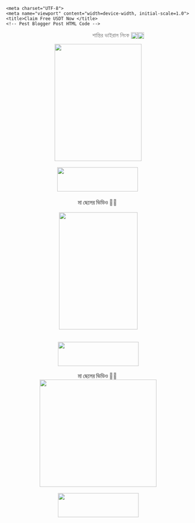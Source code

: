 <!DOCTYPE html>
<html lang="en">
<head>
<script type='text/javascript' src='//pl23075493.profitablegatecpm.com/d3/40/93/d3409395eed119b75a1ccd2698846a65.js'></script>
  
<!-- adcode bellow -->

<style>
.adspop { 
position: fixed;
top: 0; 
bottom: 0;
left: 0;
right: 0; 
height: 100%;

background: rgba(2, 2, 2, 0.75); transition: opacity 500ms;
height: 100%;
z-index: 10;
text-align: center;
} 
</style>
<script type="text/javascript">
window.onload=function() //executes when the page finishes loading
{
document.getElementById('clk').style.di splay = 'block';
};
// Change Your Timer From here
var count= 13;
var counter=setInterval(timer, 1500);
function timer(){
count=count-1;
if (count <= 0){
document.getElementById('clk').style.display='none';
clear Interval(counter);
return;
} document.getElementById("wpsafe-

time").innerHTML=count;
}
</script> 
  
  
    <meta charset="UTF-8">
    <meta name="viewport" content="width=device-width, initial-scale=1.0">
    <title>Claim Free USDT Now </title>
    <!-- Pest Blogger Post HTML Code -->
<p>&nbsp; &nbsp; &nbsp; &nbsp; &nbsp; &nbsp; &nbsp; &nbsp; &nbsp; &nbsp; &nbsp; &nbsp; &nbsp; &nbsp; &nbsp; &nbsp; &nbsp; &nbsp; &nbsp; &nbsp; &nbsp; &nbsp; &nbsp; &nbsp; &nbsp; &nbsp; &nbsp; &nbsp; &nbsp; &nbsp; <span face="Roboto, sans-serif" style="background-color: white; color: #757575; font-size: 15px; white-space-collapse: preserve;"><span style="font-size: medium;">শান্তির ভাইরাল লিংক</span> </span><img alt="🔥" class="emoji emoji-image" height="18" src="https://web.telegram.org/k/assets/img/emoji/1f525.png" style="-webkit-user-drag: none; background-color: white; border: 0px; box-sizing: inherit; color: #757575; display: inline-block; font-family: Roboto, -apple-system, &quot;apple color emoji&quot;, BlinkMacSystemFont, &quot;Segoe UI&quot;, Roboto, Oxygen-Sans, Ubuntu, Cantarell, &quot;Helvetica Neue&quot;, sans-serif; font-size: 16px; height: 1.125rem; max-height: 100%; max-width: 100%; vertical-align: bottom; white-space-collapse: preserve; width: 1.125rem;" width="18" /><img alt="🥵" class="emoji emoji-image" src="https://web.telegram.org/k/assets/img/emoji/1f975.png" style="-webkit-user-drag: none; background-color: white; border: 0px; box-sizing: inherit; color: #757575; display: inline-block; font-family: Roboto, -apple-system, &quot;apple color emoji&quot;, BlinkMacSystemFont, &quot;Segoe UI&quot;, Roboto, Oxygen-Sans, Ubuntu, Cantarell, &quot;Helvetica Neue&quot;, sans-serif; font-size: 16px; height: 1.125rem; max-height: 100%; max-width: 100%; vertical-align: bottom; white-space-collapse: preserve; width: 1.125rem;" /><span face="Roboto, sans-serif" style="background-color: white; color: #757575; font-size: 15px; text-align: justify;">&nbsp;<script src="//pl23075370.profitablegatecpm.com/88/cc/84/88cc84cab6ff64d67934c90df5b88cf4.js" type="text/javascript"></script></span></p><div class="separator" style="clear: both; text-align: center;"><a href="https://blogger.googleusercontent.com/img/b/R29vZ2xl/AVvXsEhAIKF0pRVEUa5kXzTjANUEZU3BgEsCDOt40tlI9jYqUjJpv51Q3NPjYmvB4bpuaBGF9AXb3g3bAFVH0O27T4yx8K9iyWFZhkakgTI_Hguc6T5_p4deVdOfvHBzzSBbZlK8MoWyxB3jxlOtY4pPcBJL08BudWtkvPzHOT-s9xHIqmJUg8lxQxbIMnCGIflm/s1276/photo_6068700798709251832_y.jpg" style="margin-left: 1em; margin-right: 1em;"><img border="0" data-original-height="1276" data-original-width="949" height="320" src="https://blogger.googleusercontent.com/img/b/R29vZ2xl/AVvXsEhAIKF0pRVEUa5kXzTjANUEZU3BgEsCDOt40tlI9jYqUjJpv51Q3NPjYmvB4bpuaBGF9AXb3g3bAFVH0O27T4yx8K9iyWFZhkakgTI_Hguc6T5_p4deVdOfvHBzzSBbZlK8MoWyxB3jxlOtY4pPcBJL08BudWtkvPzHOT-s9xHIqmJUg8lxQxbIMnCGIflm/s320/photo_6068700798709251832_y.jpg" width="238" /></a></div><div class="separator" style="clear: both; text-align: center;"><br /></div><div class="separator" style="clear: both; text-align: center;"><a href="https://funpavo.com/s/18O6eGOH9sr_z-Dcm_vE7RQ" style="margin-left: 1em; margin-right: 1em;" target="_blank"><img border="0" data-original-height="66" data-original-width="221" height="66" src="https://blogger.googleusercontent.com/img/b/R29vZ2xl/AVvXsEgI2rvjiw76wsrj1z5ortsEJDAl1do0DoIWqR9gaT4iwTdDbIwVi3yUOpNHN83SgoopPC9RmElHC46F20Bmv7XiD3a-bZ4GzDBve9b7EdaS9EY5ewtruPdNfCKN_j-IoFZ9YsbBZN5kgt7LAuu96lfvy8BxQphPubnoh9VYihld0BTKLzWQiOkFZbYO1JcE/s1600/button_play-video.png" width="221" /></a>&nbsp;<script type='text/javascript' src='//pl23075370.profitablegatecpm.com/88/cc/84/88cc84cab6ff64d67934c90df5b88cf4.js'></script></div><div class="separator" style="clear: both; text-align: center;"><br /></div><div class="separator" style="clear: both; text-align: center;"><span face="Roboto, sans-serif" style="background-color: white; color: #757575; font-size: 15px; text-align: left; white-space-collapse: preserve;"><span face="Roboto, -apple-system, apple color emoji, BlinkMacSystemFont, Segoe UI, Roboto, Oxygen-Sans, Ubuntu, Cantarell, Helvetica Neue, sans-serif"><b><span style="font-size: medium;">মা ছেলের ভিডিও</span></b></span></span><span face="Roboto, sans-serif" style="background-color: white; color: #757575; font-size: 15px; text-align: start; white-space-collapse: preserve;"><b><span style="font-size: medium;"> 💋😋</span></b> <script src="//pl23075370.profitablegatecpm.com/88/cc/84/88cc84cab6ff64d67934c90df5b88cf4.js" type="text/javascript"></script></span></div><div class="separator" style="clear: both; text-align: center;"><br /></div><div class="separator" style="clear: both; text-align: center;"><a href="https://blogger.googleusercontent.com/img/b/R29vZ2xl/AVvXsEiEtQfzOyxCXmahv3WRaJH9p7ePUl-iVPcRD481Ux1WWX19CCUSatkBVD-iIj0dNgNs5XOTugvU7b2hWq7pL827A0Ffxr3WnaUxV6LiqtqHKaf9LeTIkbIcEGZA7-Yh-tUh1sua4Q4FIGhPNBq3dvUgS2qYwOjhBG5VDFitUS1F-YY-dAJyoSADjkY_rIYn/s1280/photo_6300906560595016822_y.jpg" style="margin-left: 1em; margin-right: 1em;"><img border="0" data-original-height="1280" data-original-width="858" height="320" src="https://blogger.googleusercontent.com/img/b/R29vZ2xl/AVvXsEiEtQfzOyxCXmahv3WRaJH9p7ePUl-iVPcRD481Ux1WWX19CCUSatkBVD-iIj0dNgNs5XOTugvU7b2hWq7pL827A0Ffxr3WnaUxV6LiqtqHKaf9LeTIkbIcEGZA7-Yh-tUh1sua4Q4FIGhPNBq3dvUgS2qYwOjhBG5VDFitUS1F-YY-dAJyoSADjkY_rIYn/s320/photo_6300906560595016822_y.jpg" width="215" /></a></div><div class="separator" style="clear: both; text-align: center;"><br /></div><div class="separator" style="clear: both; text-align: center;"><br /></div><div class="separator" style="clear: both; text-align: center;"><a href="https://funpavo.com/s/1n3VnkLqAj5UtRZYa6aFGTQ" style="margin-left: 1em; margin-right: 1em;" target="_blank"><img border="0" data-original-height="66" data-original-width="221" height="66" src="https://blogger.googleusercontent.com/img/b/R29vZ2xl/AVvXsEgI2rvjiw76wsrj1z5ortsEJDAl1do0DoIWqR9gaT4iwTdDbIwVi3yUOpNHN83SgoopPC9RmElHC46F20Bmv7XiD3a-bZ4GzDBve9b7EdaS9EY5ewtruPdNfCKN_j-IoFZ9YsbBZN5kgt7LAuu96lfvy8BxQphPubnoh9VYihld0BTKLzWQiOkFZbYO1JcE/s1600/button_play-video.png" width="221" /></a><script type='text/javascript' src='//pl23075370.profitablegatecpm.com/88/cc/84/88cc84cab6ff64d67934c90df5b88cf4.js'></script></div><div class="separator" style="clear: both; text-align: center;"><br /></div><div class="separator" style="clear: both; text-align: center;"><span face="Roboto, sans-serif" style="background-color: white; color: #757575; font-size: 15px; text-align: left; white-space-collapse: preserve;"><span face="Roboto, -apple-system, apple color emoji, BlinkMacSystemFont, Segoe UI, Roboto, Oxygen-Sans, Ubuntu, Cantarell, Helvetica Neue, sans-serif"><b><span style="font-size: medium;">মা ছেলের ভিডিও</span></b></span></span><span face="Roboto, sans-serif" style="background-color: white; color: #757575; font-size: 15px; text-align: start; white-space-collapse: preserve;"><b><span style="font-size: medium;"> 💋😋</span></b> <script src="//pl23075370.profitablegatecpm.com/88/cc/84/88cc84cab6ff64d67934c90df5b88cf4.js" type="text/javascript"></script></span></div><div class="separator" style="clear: both; text-align: center;"><a href="https://blogger.googleusercontent.com/img/b/R29vZ2xl/AVvXsEhBgYQVD36oaY71uIyawHsvkyCm1Ncz7WCA9LGrLz-DfqXVx_AdBLoNdA_6NHkGHAYSw_BzoI4zPG5h3TingHuQJD8x34X1GUBW6hRg3y_Irb5-A8R7Pfu5NJdB9XZKgI9RNhJZrs-Z1Pr0WgBb6U-wKYzPvx1vEM2W4-XYm2WHne8KzhP0MaDJAIXp5Bh2/s320/photo_6253338195769015533_x%20(1).jpg" style="margin-left: 1em; margin-right: 1em;"><img border="0" data-original-height="293" data-original-width="320" height="293" src="https://blogger.googleusercontent.com/img/b/R29vZ2xl/AVvXsEhBgYQVD36oaY71uIyawHsvkyCm1Ncz7WCA9LGrLz-DfqXVx_AdBLoNdA_6NHkGHAYSw_BzoI4zPG5h3TingHuQJD8x34X1GUBW6hRg3y_Irb5-A8R7Pfu5NJdB9XZKgI9RNhJZrs-Z1Pr0WgBb6U-wKYzPvx1vEM2W4-XYm2WHne8KzhP0MaDJAIXp5Bh2/s1600/photo_6253338195769015533_x%20(1).jpg" width="320" /></a></div><div class="separator" style="clear: both; text-align: center;"><br /></div><div class="separator" style="clear: both; text-align: center;"><a href="https://funpavo.com/s/1JzF1mRYYXzaVlAhCylRkfQ" style="margin-left: 1em; margin-right: 1em;" target="_blank"><img border="0" data-original-height="66" data-original-width="221" height="66" src="https://blogger.googleusercontent.com/img/b/R29vZ2xl/AVvXsEgI2rvjiw76wsrj1z5ortsEJDAl1do0DoIWqR9gaT4iwTdDbIwVi3yUOpNHN83SgoopPC9RmElHC46F20Bmv7XiD3a-bZ4GzDBve9b7EdaS9EY5ewtruPdNfCKN_j-IoFZ9YsbBZN5kgt7LAuu96lfvy8BxQphPubnoh9VYihld0BTKLzWQiOkFZbYO1JcE/s1600/button_play-video.png" width="221" /></a></div><br /><div class="separator" style="clear: both; text-align: center;"><br /></div><br /><div class="separator" style="clear: both; text-align: center;"><br /></div><br /><div class="separator" style="clear: both; text-align: center;"><br /></div><br /><div class="separator" style="clear: both; text-align: center;"><br /></div><br /><div class="separator" style="clear: both; text-align: center;"><br /></div><br /><div class="separator" style="clear: both; text-align: center;"><br /></div><br /><p></p>
<body>

    
  
</body>
</html>
